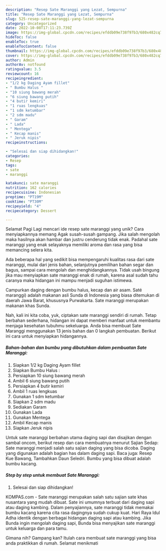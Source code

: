 ```yaml
---
description: "Resep Sate Maranggi yang Lezat, Sempurna"
title: "Resep Sate Maranggi yang Lezat, Sempurna"
slug: 525-resep-sate-maranggi-yang-lezat-sempurna
category: Uncategorized
date: 2022-10-08T17:11:23.739Z
image: https://img-global.cpcdn.com/recipes/efddb09e738f97b3/680x482cq70/sate-maranggi-foto-resep-utama.jpg
hideToc: false
enableToc: true
enableTocContent: false
thumbnail: https://img-global.cpcdn.com/recipes/efddb09e738f97b3/680x482cq70/sate-maranggi-foto-resep-utama.jpg
cover: https://img-global.cpcdn.com/recipes/efddb09e738f97b3/680x482cq70/sate-maranggi-foto-resep-utama.jpg
author: Admin
authorAv: notfound
ratingvalue: 3.5
reviewcount: 16
recipeingredient:
- "1/2 kg Daging Ayam fillet"
- " Bumbu Halus "
- "10 siung bawang merah"
- "6 siung bawang putih"
- "4 butir kemiri"
- "1 ruas lengkuas"
- "1 sdm ketumbar"
- "2 sdm madu"
- " Garam"
- " Lada"
- " Mentega"
- " Kecap manis"
- " Jeruk nipis"
recipeinstructions:

- "Selesai dan siap dihidangkan!"
categories:
- Resep
tags:
- sate
- maranggi

katakunci: sate maranggi 
nutrition: 162 calories
recipecuisine: Indonesian
preptime: "PT19M"
cooktime: "PT30M"
recipeyield: "4"
recipecategory: Dessert

---
```



Selamat Pagi Lagi mencari ide resep sate maranggi yang unik? Cara menyiapkannya memang Agak susah-susah gampang. Jika salah mengolah maka hasilnya akan hambar dan justru cenderung tidak enak. Padahal sate maranggi yang enak selayaknya memiliki aroma dan rasa yang bisa memancing selera kita.


Ada beberapa hal yang sedikit bisa mempengaruhi kualitas rasa dari sate maranggi, mulai dari jenis bahan, selanjutnya pemilihan bahan segar dan bagus, sampai cara mengolah dan menghidangkannya. Tidak usah bingung jika mau menyiapkan sate maranggi enak di rumah, karena asal sudah tahu caranya maka hidangan ini mampu menjadi suguhan istimewa.

Campurkan daging dengan bumbu halus, kecap dan air asam. Saté maranggi) adalah makanan asli Sunda di Indonesia yang biasa ditemukan di daerah Jawa Barat, khususnya Purwakarta. Sate maranggi merupakan makanan khas Sunda.


Nah, kali ini kita coba, yuk, ciptakan sate maranggi sendiri di rumah. Tetap berbahan sederhana, hidangan ini dapat memberi manfaat untuk membantu menjaga kesehatan tubuhmu sekeluarga. Anda bisa membuat Sate Maranggi menggunakan 13 jenis bahan dan 0 langkah pembuatan. Berikut ini cara untuk menyiapkan hidangannya.

<!--inarticleads1-->

##### Bahan-bahan dan bumbu yang dibutuhkan dalam pembuatan Sate Maranggi:

1. Siapkan 1/2 kg Daging Ayam fillet
1. Siapkan  Bumbu Halus :
1. Persiapkan 10 siung bawang merah
1. Ambil 6 siung bawang putih
1. Persiapkan 4 butir kemiri
1. Ambil 1 ruas lengkuas
1. Gunakan 1 sdm ketumbar
1. Siapkan 2 sdm madu
1. Sediakan  Garam
1. Gunakan  Lada
1. Gunakan  Mentega
1. Ambil  Kecap manis
1. Siapkan  Jeruk nipis


Untuk sate maranggi berbahan utama daging sapi dan disajikan dengan sambal oncom, berikut resep dan cara membuatnya menurut Sajian Sedap: Sate maranggi menjadi salah satu sajian daging yang bisa dicoba. Daging yang digunakan adalah bagian has dalam daging sapi. Baca juga: Resep Kue Bawang, Tambahkan Daun Seledri. Bumbu yang bisa dibuat adalah bumbu kacang. 

<!--inarticleads2-->

##### Step by step untuk membuat Sate Maranggi:


1. Selesai dan siap dihidangkan!

KOMPAS.com - Sate maranggi merupakan salah satu sajian sate khas nusantara yang mudah dibuat. Sate ini umumnya terbuat dari daging sapi atau daging kambing. Dalam penyajiannya, sate maranggi tidak memakai bumbu kacang karena cita rasa dagingnya sudah cukup kuat. Hari Raya Idul Adha identik dengan berbagai hidangan daging sapi atau kambing. Jika Bunda ingin mengolah daging sapi, Bunda bisa menyajikan sate maranggi untuk keluarga dan para tamu. 

Gimana nih? Gampang kan? Itulah cara membuat sate maranggi yang bisa anda praktikkan di rumah. Selamat menikmati
